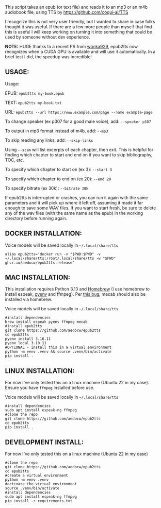 This script takes an epub (or text file) and reads it to an mp3 or an m4b audiobook file, using TTS by https://github.com/coqui-ai/TTS

I recognize this is not very user friendly, but I wanted to share in case folks thought it was useful. If there are a few more people than myself that find this is useful I will keep working on turning it into something that could be used by someone without dev experience.

**NOTE:** HUGE thanks to a recent PR from [wonka929](https://github.com/wonka929), epub2tts now recognizes when a CUDA GPU is available and will use it automatically. In a brief test I did, the speedup was incredible!

## USAGE:
Usage: 

  EPUB: `epub2tts my-book.epub`

  TEXT: `epub2tts my-book.txt`

  URL:  `epub2tts --url https://www.example.com/page --name example-page`

To change speaker (ex p307 for a good male voice), add: `--speaker p307`

To output in mp3 format instead of m4b, add: `--mp3`

To skip reading any links, add: `--skip-links`

Using `--scan` will list excerpts of each chapter, then exit. This is helpful for finding which chapter to start and end on if you want to skip bibliography, TOC, etc.

To specify which chapter to start on (ex 3): `--start 3`

To specify which chapter to end on (ex 20): `--end 20`

To specify bitrate (ex 30k): `--bitrate 30k`

If epub2tts is interrupted or crashes, you can run it again with the same parameters and it will pick up where it left off, assuming it made it far enough to save some WAV files. If you want to start fresh, be sure to delete any of the wav files (with the same name as the epub) in the working directory before running again.

## DOCKER INSTALLATION:
Voice models will be saved locally in `~/.local/share/tts`

```
alias epub2tts='docker run -v "$PWD:$PWD" -v ~/.local/share/tts:/root/.local/share/tts -w "$PWD" ghcr.io/aedocw/epub2tts:release'
```

## MAC INSTALLATION:
This installation requires Python 3.10 and [Homebrew](https://brew.sh/) (I use homebrew to install espeak, [pyenv](https://stackoverflow.com/questions/36968425/how-can-i-install-multiple-versions-of-python-on-latest-os-x-and-use-them-in-par) and ffmpeg). Per [this bug](https://github.com/coqui-ai/TTS/issues/2052), mecab should also be installed via homebrew.

Voice models will be saved locally in `~/.local/share/tts`
```
#install dependencies
brew install espeak pyenv ffmpeg mecab
#install epub2tts
git clone https://github.com/aedocw/epub2tts
cd epub2tts
pyenv install 3.10.11
pyenv local 3.10.11
#OPTIONAL - install this in a virtual environment
python -m venv .venv && source .venv/bin/activate
pip install .
```

## LINUX INSTALLATION:

For  now I've only tested this on a linux machine (Ubuntu 22 in my case). Ensure you have `ffmpeg` installed before use.

Voice models will be saved locally in `~/.local/share/tts`

```
#install dependencies
sudo apt install espeak-ng ffmpeg
#clone the repo
git clone https://github.com/aedocw/epub2tts
cd epub2tts
pip install .
```

## DEVELOPMENT INSTALL:

For  now I've only tested this on a linux machine (Ubuntu 22 in my case)

```
#clone the repo
git clone https://github.com/aedocw/epub2tts
cd epub2tts
#create a virtual environment
python -m venv .venv
#activate the virtual environment
source .venv/bin/activate
#install dependencies
sudo apt install espeak-ng ffmpeg
pip install -r requirements.txt
```

